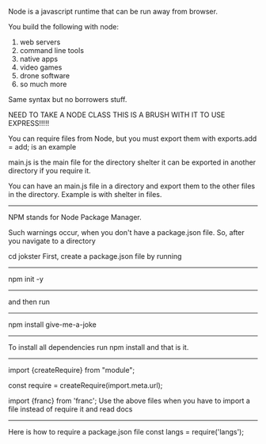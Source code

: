 Node is a javascript runtime that can be run away from browser.

You build the following with node:
1. web servers
2. command line tools
3. native apps
4. video games
5. drone software
6. so much more


Same syntax but no borrowers stuff.

NEED TO TAKE A NODE CLASS THIS IS A BRUSH WITH IT TO USE EXPRESS!!!!!

You can require files from Node, but you must export them with exports.add = add; is an example

main.js is the main file for the directory shelter it can be exported in another directory if you require it.

You can have an main.js file in a directory and export them to the other files in the directory. Example is with shelter in files.
********************
NPM stands for Node Package Manager. 

Such warnings occur, when you don't have a package.json file.
So, after you navigate to a directory

cd jokster
First, create a package.json file by running
************
npm init -y
***********
and then run
************
npm install give-me-a-joke

*****************
To install all dependencies run npm install and that is it. 

****************
import {createRequire} from "module";

const require = createRequire(import.meta.url);

import {franc} from 'franc';
Use the above files when you have to import a file instead of require it and read docs

***************
Here is how to require a package.json file
const langs = require('langs');
